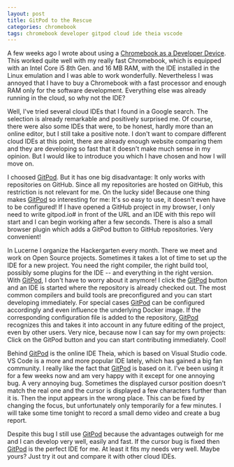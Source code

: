 ```yaml
---
layout: post
title: GitPod to the Rescue
categories: chromebook
tags: chromebook developer gitpod cloud ide theia vscode
---
```


A few weeks ago I wrote about using a [Chromebook as a Developer Device](/Chromebook-as-a-Developer-Device/). This worked quite well with my really fast Chromebook, which is equipped with an Intel Core i5 8th Gen. and 16 MB RAM, with the IDE installed in the Linux emulation and I was able to work wonderfully. Nevertheless I was annoyed that I have to buy a Chromebook with a fast processor and enough RAM only for the software development. Everything else was already running in the cloud, so why not the IDE?

Well, I've tried several cloud IDEs that I found in a Google search. The selection is already remarkable and positively surprised me. Of course, there were also some IDEs that were, to be honest, hardly more than an online editor, but I still take a positive note. I don't want to compare different cloud IDEs at this point, there are already enough website comparing them and they are developing so fast that it doesn't make much sense in my opinion. But I would like to introduce you which I have chosen and how I will move on.

I choosed [GitPod](https://gitpod.io). But it has one big disadvantage: It only works with repositories on GitHub. Since all my repositories are hosted on GitHub, this restriction is not relevant for me. On the lucky side! Because one thing makes [GitPod](https://gitpod.io) so interesting for me: It's so easy to use, it doesn't even have to be configured! If I have opened a GitHub project in my browser, I only need to write gitpod.io# in front of the URL and an IDE with this repo will start and I can begin working after a few seconds. There is also a small browser plugin which adds a GitPod button to GitHub repositories. Very convenient!

In Lucerne I organize the Hackergarten every month. There we meet and work on Open Source projects. Sometimes it takes a lot of time to set up the IDE for a new project. You need the right compiler, the right build tool, possibly some plugins for the IDE -- and everything in the right version. With [GitPod](https://gitpod.io), I don't have to worry about it anymore! I click the [GitPod](https://gitpod.io) button and an IDE is started where the repository is already checked out. The most common compilers and build tools are preconfigured and you can start developing immediately. For special cases [GitPod](https://gitpod.io) can be configured accordingly and even influence the underlying Docker image. If the corresponding configuration file is added to the repository, [GitPod](https://gitpod.io) recognizes this and takes it into account in any future editing of the project, even by other users. Very nice, because now I can say for my own projects: Click on the GitPod button and you can start contributing immediately. Cool!

Behind [GitPod](https://gitpod.io) is the online IDE Theia, which is based on Visual Studio code. VS Code is a more and more popular IDE lately, which has gained a big fan community. I really like the fact that [GitPod](https://gitpod.io) is based on it. I've been using it for a few weeks now and am very happy with it except for one annoying bug. A very annoying bug. Sometimes the displayed cursor position doesn't match the real one and the cursor is displayed a few characters further than it is. Then the input appears in the wrong place. This can be fixed by changing the focus, but unfortunately only temporarily for a few minutes. I will take some time tonight to record a small demo video and create a bug report.

Despite this bug I still use [GitPod](https://gitpod.io) because the advantages outweigh for me and I can develop very well, easily and fast. If the cursor bug is fixed then [GitPod](https://gitpod.io) is the perfect IDE for me. At least it fits my needs very well. Maybe yours? Just try it out and compare it with other cloud IDEs.
